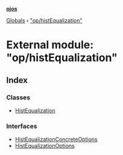 **[ojos](../README.md)**

[Globals](../README.md) › ["op/histEqualization"](_op_histequalization_.md)

# External module: "op/histEqualization"

## Index

### Classes

* [HistEqualization](../classes/_op_histequalization_.histequalization.md)

### Interfaces

* [HistEqualizationConcreteOptions](../interfaces/_op_histequalization_.histequalizationconcreteoptions.md)
* [HistEqualizationOptions](../interfaces/_op_histequalization_.histequalizationoptions.md)